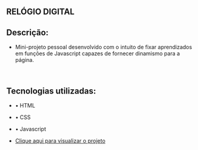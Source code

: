 ## RELÓGIO DIGITAL 

## Descrição:

- Mini-projeto pessoal desenvolvido com o intuito de fixar aprendizados em funções de Javascript capazes de fornecer dinamismo para a página.

<br>


## Tecnologias utilizadas: 

- • HTML
- • CSS
- • Javascript


- [Clique aqui para visualizar o projeto](https://arthurgab03.github.io/relogio-digital/index.html) 


